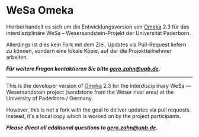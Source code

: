 # WeSa Omeka

Hierbei handelt es sich um die Entwicklungsversion von [Omeka](https://github.com/omeka/Omeka) 2.3
für das interdisziplinäre WeSa – Wesersandstein-Projekt der Universität Paderborn.

Allerdings ist dies kein Fork mit dem Ziel, Updates via Pull-Request liefern zu können, sondern
eine lokale Kopie, auf der die Projektteilnehmer arbeiten.

***Für weitere Fragen kontaktieren Sie bitte <gero.zahn@upb.de>.***

----

This is the developer version of [Omeka](https://github.com/omeka/Omeka) 2.3 for the
interdisciplinary WeSa — Wesersandstein project (sandstone from the Weser river area)
at the University of Paderborn / Germany.

However, this is not a fork with the goal to deliver updates via pull requests. Instead, it's
a local copy which is worked on by the project participants.

***Please direct all additional questions to <gero.zahn@upb.de>.***

<!--
# Welcome to Omeka

© 2008-2015 [Roy Rosenzweig Center for History and New Media](http://chnm.gmu.edu/)

This program is free software: you can redistribute it and/or modify it under 
the terms of the GNU General Public License as published by the Free Software 
Foundation, either version 3 of the License, or (at your option) any later
version.

This program is distributed in the hope that it will be useful, but WITHOUT ANY
WARRANTY; without even the implied warranty of MERCHANTABILITY or FITNESS FOR A
PARTICULAR PURPOSE. See the GNU General Public License for more details.

You should have received a copy of the GNU General Public License along with
this program. If not, see [http://www.gnu.org/licenses/](http://www.gnu.org/licenses/).

Omeka includes:

* [Zend Framework](http://framework.zend.com)
* [getID3](http://getid3.sourceforge.net)
* [jQuery](http://jquery.com)
* [jQuery UI](http://jqueryui.com)
* [TinyMCE](http://tinymce.moxiecode.com)
* [Silk Icons](http://www.famfamfam.com/lab/icons/silk/)

Use and modifications of these libraries must comply with their respective 
licenses.

Release notes for Omeka are available at
[http://omeka.org/codex/Release_Notes](http://omeka.org/codex/Release_Notes).
-->